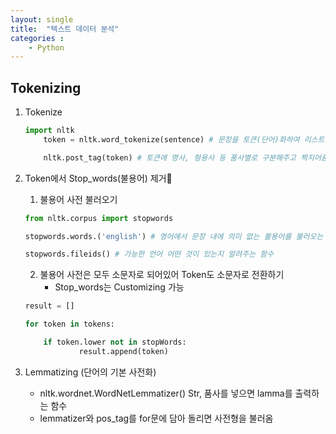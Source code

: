 ```yaml
---
layout: single
title:  "텍스트 데이터 분석" 
categories : 
    - Python
---
```

## Tokenizing

1. Tokenize
    ```python
    import nltk
        token = nltk.word_tokenize(sentence) # 문장을 토큰(단어)화하여 리스트 형태로 만듬

        nltk.post_tag(token) # 토큰에 명사, 형용사 등 품사별로 구분해주고 짝지어줌
    ```

2. Token에서 Stop_words(불용어) 제거
    1. 불용어 사전 불러오기

    ```python
    from nltk.corpus import stopwords

    stopwords.words.('english') # 영어에서 문장 내에 의미 없는 불용어를 불러오는 함수로 print하게 되면 큰 의미 없는 말들이 나옴

    stopwords.fileids() # 가능한 언어 어떤 것이 있는지 알려주는 함수
    ```

    2. 불용어 사전은 모두 소문자로 되어있어 Token도 소문자로 전환하기
        * Stop_words는 Customizing 가능 
    ```python
    result = []

    for token in tokens:

        if token.lower not in stopWords:
                result.append(token)
    ```

3. Lemmatizing (단어의 기본 사전화)
    * nltk.wordnet.WordNetLemmatizer() Str, 품사를 넣으면 lamma를 출력하는 함수
    * lemmatizer와 pos_tag를 for문에 담아 돌리면 사전형을 불러옴 